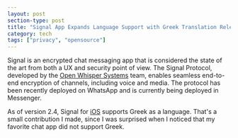 ```yaml
---
layout: post
section-type: post
title: "Signal App Expands Language Support with Greek Translation Release"
category: tech
tags: ["privacy", "opensource"]
---
```


Signal is an encrypted chat messaging app that is considered the state of the
art from both a UX and security point of view. The Signal Protocol, developed by
the [Open Whisper Systems](https://whispersystems.org/) team, enables seamless
end-to-end encryption of channels, including voice and media. The protocol has
been recently deployed on WhatsApp and is currently being deployed in Messenger.

As of version 2.4, Signal for [iOS](https://github.com/signalapp/Signal-iOS)
supports Greek as a language. That's a small contribution I made, since I was
surprised when I noticed that my favorite chat app did not support Greek.
